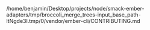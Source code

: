 /home/benjamin/Desktop/projects/node/smack-ember-adapters/tmp/broccoli_merge_trees-input_base_path-ltNgde3I.tmp/0/vendor/ember-cli/CONTRIBUTING.md